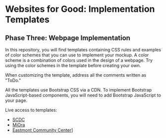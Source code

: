 # Websites for Good: Implementation Templates
## Phase Three: Webpage Implementation

In this repository, you will find templates containing CSS rules and examples of color schemes that you can use to implement your mockup. A color scheme is a combination of colors used in the design of a webpage. Try using the color schemes in the template before creating your own.

When customizing the template, address all the comments written as "ToDo." 

All the templates use Bootstrap CSS via a CDN. To implement Bootstrap JavaScript-based components, you will need to add Bootstrap JavaScript to your page.

Live access to templates:

- [SCDC](https://josecarlosgt.github.io/implementation-templates/scdc)
- [MiOra](https://josecarlosgt.github.io/implementation-templates/miora)
- [Eastmont Community Center](https://josecarlosgt.github.io/implementation-templates/ecc)]
